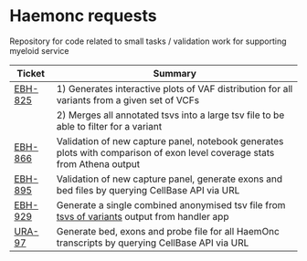 # Haemonc requests

Repository for code related to small tasks / validation work for supporting myeloid service


|  Ticket   |   Summary   |
|   ---     |     ---     |
| [EBH-825] | 1) Generates interactive plots of VAF distribution for all variants from a given set of VCFs
|   |   2) Merges all annotated tsvs into a large tsv file to be able to filter for a variant
| [EBH-866]  |  Validation of new capture panel, notebook generates plots with comparison of exon level coverage stats from Athena output
| [EBH-895]  | Validation of new capture panel, generate exons and bed files by querying CellBase API via URL
| [EBH-929]  | Generate a single combined anonymised tsv file from [tsvs of variants](https://github.com/eastgenomics/eggd_vcf_handler_for_uranus/blob/574cf952b735bcb21bb7a65fa81f31bd77ae06cd/dxapp.json#L327) output from handler app
| [URA-97]  | Generate bed, exons and probe file for all HaemOnc transcripts by querying CellBase API via URL



[EBH-825]: https://cuhbioinformatics.atlassian.net/browse/EBH-825
[EBH-866]: https://cuhbioinformatics.atlassian.net/browse/EBH-866
[EBH-895]: https://cuhbioinformatics.atlassian.net/browse/EBH-895
[EBH-929]: https://cuhbioinformatics.atlassian.net/browse/EBH-929
[URA-97]: https://cuhbioinformatics.atlassian.net/jira/software/c/projects/URA/boards/72?modal=detail&selectedIssue=URA-97